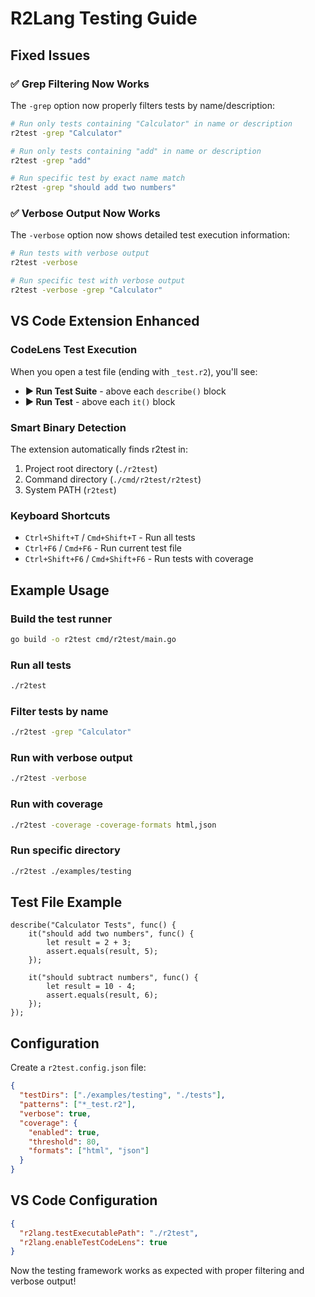 # R2Lang Testing Guide

## Fixed Issues

### ✅ Grep Filtering Now Works
The `-grep` option now properly filters tests by name/description:

```bash
# Run only tests containing "Calculator" in name or description
r2test -grep "Calculator"

# Run only tests containing "add" in name or description  
r2test -grep "add"

# Run specific test by exact name match
r2test -grep "should add two numbers"
```

### ✅ Verbose Output Now Works
The `-verbose` option now shows detailed test execution information:

```bash
# Run tests with verbose output
r2test -verbose

# Run specific test with verbose output
r2test -verbose -grep "Calculator"
```

## VS Code Extension Enhanced

### CodeLens Test Execution
When you open a test file (ending with `_test.r2`), you'll see:
- **▶️ Run Test Suite** - above each `describe()` block
- **▶️ Run Test** - above each `it()` block

### Smart Binary Detection
The extension automatically finds r2test in:
1. Project root directory (`./r2test`)
2. Command directory (`./cmd/r2test/r2test`) 
3. System PATH (`r2test`)

### Keyboard Shortcuts
- `Ctrl+Shift+T` / `Cmd+Shift+T` - Run all tests
- `Ctrl+F6` / `Cmd+F6` - Run current test file
- `Ctrl+Shift+F6` / `Cmd+Shift+F6` - Run tests with coverage

## Example Usage

### Build the test runner
```bash
go build -o r2test cmd/r2test/main.go
```

### Run all tests
```bash
./r2test
```

### Filter tests by name
```bash
./r2test -grep "Calculator"
```

### Run with verbose output
```bash
./r2test -verbose
```

### Run with coverage
```bash
./r2test -coverage -coverage-formats html,json
```

### Run specific directory
```bash
./r2test ./examples/testing
```

## Test File Example

```r2
describe("Calculator Tests", func() {
    it("should add two numbers", func() {
        let result = 2 + 3;
        assert.equals(result, 5);
    });
    
    it("should subtract numbers", func() {
        let result = 10 - 4;
        assert.equals(result, 6);
    });
});
```

## Configuration

Create a `r2test.config.json` file:

```json
{
  "testDirs": ["./examples/testing", "./tests"],
  "patterns": ["*_test.r2"],
  "verbose": true,
  "coverage": {
    "enabled": true,
    "threshold": 80,
    "formats": ["html", "json"]
  }
}
```

## VS Code Configuration

```json
{
  "r2lang.testExecutablePath": "./r2test",
  "r2lang.enableTestCodeLens": true
}
```

Now the testing framework works as expected with proper filtering and verbose output!
